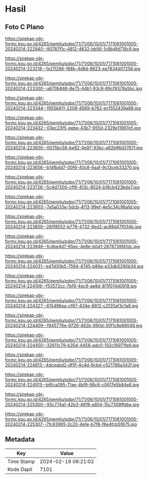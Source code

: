 # Hasil

## Foto C Plano

https://sirekap-obj-formc.kpu.go.id/4265/pemilu/pdpr/71/71/06/10/01/7171061001005-20240214-222840--80787f1c-4812-4632-bb56-1c8b4fd718c9.jpg

https://sirekap-obj-formc.kpu.go.id/4265/pemilu/pdpr/71/71/06/10/01/7171061001005-20240214-223218--1e211266-188b-4d8d-8623-ee7834d07256.jpg

https://sirekap-obj-formc.kpu.go.id/4265/pemilu/pdpr/71/71/06/10/01/7171061001005-20240214-223300--a870b846-8e75-44b1-93c9-89cf9378a5bc.jpg

https://sirekap-obj-formc.kpu.go.id/4265/pemilu/pdpr/71/71/06/10/01/7171061001005-20240214-223344--f955b611-2208-4569-b762-ecf552439a98.jpg

https://sirekap-obj-formc.kpu.go.id/4265/pemilu/pdpr/71/71/06/10/01/7171061001005-20240214-223432--03ec23f5-eebe-43b7-955d-2329e11997e5.jpg

https://sirekap-obj-formc.kpu.go.id/4265/pemilu/pdpr/71/71/06/10/01/7171061001005-20240214-223600--0075bc58-be82-4e97-93bc-a92b96d3787f.jpg

https://sirekap-obj-formc.kpu.go.id/4265/pemilu/pdpr/71/71/06/10/01/7171061001005-20240214-223656--b14fb4d7-00f6-40c8-9aaf-9c13ceb33270.jpg

https://sirekap-obj-formc.kpu.go.id/4265/pemilu/pdpr/71/71/06/10/01/7171061001005-20240214-223726--5c4d7200-cff6-413c-8524-b18cb423bde7.jpg

https://sirekap-obj-formc.kpu.go.id/4265/pemilu/pdpr/71/71/06/10/01/7171061001005-20240214-223803--7a5a033e-5dcb-4f13-99ef-4e5c34c98a1d.jpg

https://sirekap-obj-formc.kpu.go.id/4265/pemilu/pdpr/71/71/06/10/01/7171061001005-20240214-223859--281f8552-b778-4732-8ed2-ac88d47f034b.jpg

https://sirekap-obj-formc.kpu.go.id/4265/pemilu/pdpr/71/71/06/10/01/7171061001005-20240214-223946--fcdbe4d7-65ec-4e8e-b0d1-2878739f41dc.jpg

https://sirekap-obj-formc.kpu.go.id/4265/pemilu/pdpr/71/71/06/10/01/7171061001005-20240214-224031--ed7d30b5-7594-4745-b89a-e33db5290b34.jpg

https://sirekap-obj-formc.kpu.go.id/4265/pemilu/pdpr/71/71/06/10/01/7171061001005-20240214-224106--f53572cc-7bf9-4ec9-ae8d-811f014d0919.jpg

https://sirekap-obj-formc.kpu.go.id/4265/pemilu/pdpr/71/71/06/10/01/7171061001005-20240214-224327--615496ea-cf87-424e-8812-c2f20af3c1a8.jpg

https://sirekap-obj-formc.kpu.go.id/4265/pemilu/pdpr/71/71/06/10/01/7171061001005-20240214-224409--f945776e-9726-462b-990d-30f1c8e69049.jpg

https://sirekap-obj-formc.kpu.go.id/4265/pemilu/pdpr/71/71/06/10/01/7171061001005-20240214-224450--32611c79-b35d-4458-adc0-102c16971fe6.jpg

https://sirekap-obj-formc.kpu.go.id/4265/pemilu/pdpr/71/71/06/10/01/7171061001005-20240214-224813--4dceabd2-df5f-4c4d-9cbd-c521766a342f.jpg

https://sirekap-obj-formc.kpu.go.id/4265/pemilu/pdpr/71/71/06/10/01/7171061001005-20240214-224913--b6fca095-71ae-4bf9-98c6-c0617e5b84e6.jpg

https://sirekap-obj-formc.kpu.go.id/4265/pemilu/pdpr/71/71/06/10/01/7171061001005-20240214-225300--93c774a1-42b3-4919-a854-15c7309ffdbe.jpg

https://sirekap-obj-formc.kpu.go.id/4265/pemilu/pdpr/71/71/06/10/01/7171061001005-20240214-225307--7fc63995-2c20-4e1e-b7f8-f6e4fcb5f875.jpg


## Metadata

| Key        | Value               |
| ---------- | ------------------- |
| Time Stamp | 2024-02-19 06:21:02 |
| Kode Dapil | 7101                |



